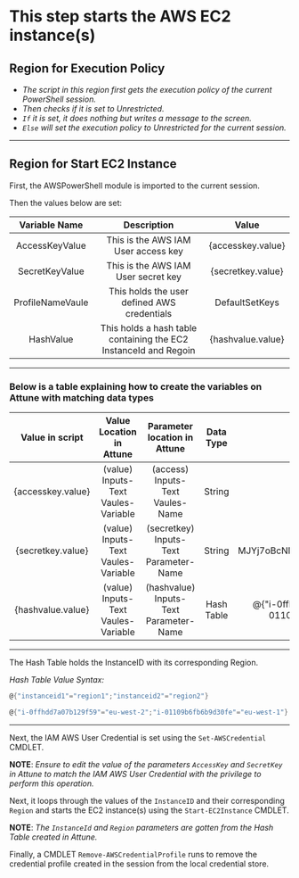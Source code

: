 # This step starts the AWS EC2 instance(s)

## Region for Execution Policy

- *The script in this region first gets the execution policy of the current PowerShell session.*
- *Then checks if it is set to Unrestricted.*
- *`If` it is set, it does nothing but writes a message to the screen.*
- *`Else` will set the execution policy to Unrestricted for the current session.*

---

## Region for Start EC2 Instance

First, the AWSPowerShell module is imported to the current session.

Then the values below are set:

| Variable Name | Description | Value |
| :----: | :----: | :----: |
| AccessKeyValue | This is the AWS IAM User access key | {accesskey.value} |
| SecretKeyValue | This is the AWS IAM User secret key | {secretkey.value} |
| ProfileNameVaule | This holds the user defined AWS credentials | DefaultSetKeys |
| HashValue | This holds a hash table containing the EC2 InstanceId and Regoin | {hashvalue.value} |

---

### Below is a table explaining how to create the variables on Attune with matching data types

| Value in script | Value Location in Attune | Parameter location in Attune| Data Type | Example |
| :----: | :----: | :----: | :----: | :----: |
| {accesskey.value} | (value) Inputs-Text Vaules-Variable | (access) Inputs-Text Vaules-Name | String | HKOPUHIVJOQQN3YNLCIL |
| {secretkey.value} | (value) Inputs-Text Vaules-Variable | (secretkey) Inputs-Text Parameter-Name | String | MJYj7oBcNMTe+R+TTIWdQqXLYcttQ8IOwh1O9zH5 |
| {hashvalue.value} | (value) Inputs-Text Vaules-Variable | (hashvalue) Inputs-Text Parameter-Name | Hash Table | @{"i-0ffhdd7a07b129f59"="eu-west-2";"i-01109b6fb6b9d30fe"="eu-west-1"} |

---

The Hash Table holds the InstanceID with its corresponding Region.

*Hash Table Value Syntax:*

```powershell
@{"instanceid1"="region1";"instanceid2"="region2"}
```

```powershell
@{"i-0ffhdd7a07b129f59"="eu-west-2";"i-01109b6fb6b9d30fe"="eu-west-1"}
```

---

Next, the IAM AWS User Credential is set using the `Set-AWSCredential` CMDLET.

**NOTE**: _Ensure to edit the value of the parameters `AccessKey` and `SecretKey` in Attune to match the IAM AWS User Credential with the privilege to perform this operation._

Next, it loops through the values of the `InstanceID` and their corresponding `Region` and starts the EC2 instance(s) using the `Start-EC2Instance` CMDLET.

**NOTE**: _The `InstanceId` and `Region` parameters are gotten from the Hash Table created in Attune._

Finally, a CMDLET `Remove-AWSCredentialProfile` runs to remove the credential profile created in the session from the local credential store.
